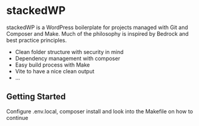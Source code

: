 # stackedWP

stackedWP is a WordPress boilerplate for projects managed with Git and Composer and Make. Much of the philosophy is inspired by Bedrock and best practice principles.

- Clean folder structure with security in mind
- Dependency management with composer
- Easy build process with Make
- Vite to have a nice clean output
- ...


## Getting Started

Configure .env.local, composer install and look into the Makefile on how to continue
